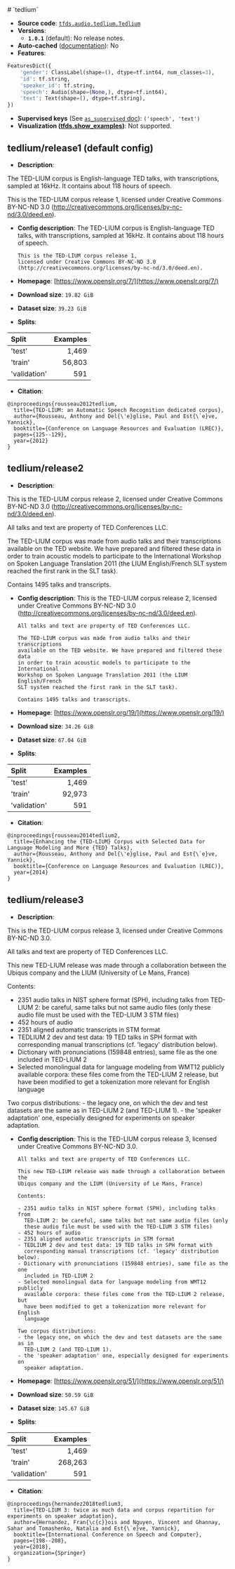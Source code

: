 <div itemscope itemtype="http://schema.org/Dataset">
  <div itemscope itemprop="includedInDataCatalog" itemtype="http://schema.org/DataCatalog">
    <meta itemprop="name" content="TensorFlow Datasets" />
  </div>
  <meta itemprop="name" content="tedlium" />
  <meta itemprop="description" content="The TED-LIUM corpus is English-language TED talks, with transcriptions,&#10;sampled at 16kHz. It contains about 118 hours of speech.&#10;&#10;This is the TED-LIUM corpus release 1,&#10;licensed under Creative Commons BY-NC-ND 3.0&#10;(http://creativecommons.org/licenses/by-nc-nd/3.0/deed.en).&#10;&#10;To use this dataset:&#10;&#10;```python&#10;import tensorflow_datasets as tfds&#10;&#10;ds = tfds.load(&#x27;tedlium&#x27;, split=&#x27;train&#x27;)&#10;for ex in ds.take(4):&#10;  print(ex)&#10;```&#10;&#10;See [the guide](https://www.tensorflow.org/datasets/overview) for more&#10;informations on [tensorflow_datasets](https://www.tensorflow.org/datasets).&#10;&#10;" />
  <meta itemprop="url" content="https://www.tensorflow.org/datasets/catalog/tedlium" />
  <meta itemprop="sameAs" content="https://www.openslr.org/7/" />
  <meta itemprop="citation" content="@inproceedings{rousseau2012tedlium,&#10;  title={TED-LIUM: an Automatic Speech Recognition dedicated corpus},&#10;  author={Rousseau, Anthony and Del{\&#x27;e}glise, Paul and Est{\`e}ve, Yannick},&#10;  booktitle={Conference on Language Resources and Evaluation (LREC)},&#10;  pages={125--129},&#10;  year={2012}&#10;}" />
</div>
# `tedlium`

*   **Source code**:
    [`tfds.audio.tedlium.Tedlium`](https://github.com/tensorflow/datasets/tree/master/tensorflow_datasets/audio/tedlium.py)
*   **Versions**:
    *   **`1.0.1`** (default): No release notes.
*   **Auto-cached**
    ([documentation](https://www.tensorflow.org/datasets/performances#auto-caching)):
    No
*   **Features**:

```python
FeaturesDict({
    'gender': ClassLabel(shape=(), dtype=tf.int64, num_classes=3),
    'id': tf.string,
    'speaker_id': tf.string,
    'speech': Audio(shape=(None,), dtype=tf.int64),
    'text': Text(shape=(), dtype=tf.string),
})
```

*   **Supervised keys** (See
    [`as_supervised` doc](https://www.tensorflow.org/datasets/api_docs/python/tfds/load#args)):
    `('speech', 'text')`
*   **Visualization
    ([tfds.show_examples](https://www.tensorflow.org/datasets/api_docs/python/tfds/visualization/show_examples))**:
    Not supported.

## tedlium/release1 (default config)

*   **Description**:

The TED-LIUM corpus is English-language TED talks, with transcriptions, sampled
at 16kHz. It contains about 118 hours of speech.

This is the TED-LIUM corpus release 1, licensed under Creative Commons BY-NC-ND
3.0 (http://creativecommons.org/licenses/by-nc-nd/3.0/deed.en).

*   **Config description**: The TED-LIUM corpus is English-language TED talks,
    with transcriptions, sampled at 16kHz. It contains about 118 hours of
    speech.

    ```
    This is the TED-LIUM corpus release 1,
    licensed under Creative Commons BY-NC-ND 3.0
    (http://creativecommons.org/licenses/by-nc-nd/3.0/deed.en).
    ```

*   **Homepage**: [https://www.openslr.org/7/](https://www.openslr.org/7/)

*   **Download size**: `19.82 GiB`

*   **Dataset size**: `39.23 GiB`

*   **Splits**:

Split        | Examples
:----------- | -------:
'test'       | 1,469
'train'      | 56,803
'validation' | 591

*   **Citation**:

```
@inproceedings{rousseau2012tedlium,
  title={TED-LIUM: an Automatic Speech Recognition dedicated corpus},
  author={Rousseau, Anthony and Del{\'e}glise, Paul and Est{\`e}ve, Yannick},
  booktitle={Conference on Language Resources and Evaluation (LREC)},
  pages={125--129},
  year={2012}
}
```

## tedlium/release2

*   **Description**:

This is the TED-LIUM corpus release 2, licensed under Creative Commons BY-NC-ND
3.0 (http://creativecommons.org/licenses/by-nc-nd/3.0/deed.en).

All talks and text are property of TED Conferences LLC.

The TED-LIUM corpus was made from audio talks and their transcriptions available
on the TED website. We have prepared and filtered these data in order to train
acoustic models to participate to the International Workshop on Spoken Language
Translation 2011 (the LIUM English/French SLT system reached the first rank in
the SLT task).

Contains 1495 talks and transcripts.

*   **Config description**: This is the TED-LIUM corpus release 2, licensed
    under Creative Commons BY-NC-ND 3.0
    (http://creativecommons.org/licenses/by-nc-nd/3.0/deed.en).

    ```
    All talks and text are property of TED Conferences LLC.

    The TED-LIUM corpus was made from audio talks and their transcriptions
    available on the TED website. We have prepared and filtered these data
    in order to train acoustic models to participate to the International
    Workshop on Spoken Language Translation 2011 (the LIUM English/French
    SLT system reached the first rank in the SLT task).

    Contains 1495 talks and transcripts.
    ```

*   **Homepage**: [https://www.openslr.org/19/](https://www.openslr.org/19/)

*   **Download size**: `34.26 GiB`

*   **Dataset size**: `67.04 GiB`

*   **Splits**:

Split        | Examples
:----------- | -------:
'test'       | 1,469
'train'      | 92,973
'validation' | 591

*   **Citation**:

```
@inproceedings{rousseau2014tedlium2,
  title={Enhancing the {TED-LIUM} Corpus with Selected Data for Language Modeling and More {TED} Talks},
  author={Rousseau, Anthony and Del{\'e}glise, Paul and Est{\`e}ve, Yannick},
  booktitle={Conference on Language Resources and Evaluation (LREC)},
  year={2014}
}
```

## tedlium/release3

*   **Description**:

This is the TED-LIUM corpus release 3, licensed under Creative Commons BY-NC-ND
3.0.

All talks and text are property of TED Conferences LLC.

This new TED-LIUM release was made through a collaboration between the Ubiqus
company and the LIUM (University of Le Mans, France)

Contents:

-   2351 audio talks in NIST sphere format (SPH), including talks from TED-LIUM
    2: be careful, same talks but not same audio files (only these audio file
    must be used with the TED-LIUM 3 STM files)
-   452 hours of audio
-   2351 aligned automatic transcripts in STM format
-   TEDLIUM 2 dev and test data: 19 TED talks in SPH format with corresponding
    manual transcriptions (cf. 'legacy' distribution below).
-   Dictionary with pronunciations (159848 entries), same file as the one
    included in TED-LIUM 2
-   Selected monolingual data for language modeling from WMT12 publicly
    available corpora: these files come from the TED-LIUM 2 release, but have
    been modified to get a tokenization more relevant for English language

Two corpus distributions: - the legacy one, on which the dev and test datasets
are the same as in TED-LIUM 2 (and TED-LIUM 1). - the 'speaker adaptation' one,
especially designed for experiments on speaker adaptation.

*   **Config description**: This is the TED-LIUM corpus release 3, licensed
    under Creative Commons BY-NC-ND 3.0.

    ```
    All talks and text are property of TED Conferences LLC.

    This new TED-LIUM release was made through a collaboration between the
    Ubiqus company and the LIUM (University of Le Mans, France)

    Contents:

    - 2351 audio talks in NIST sphere format (SPH), including talks from
      TED-LIUM 2: be careful, same talks but not same audio files (only
      these audio file must be used with the TED-LIUM 3 STM files)
    - 452 hours of audio
    - 2351 aligned automatic transcripts in STM format
    - TEDLIUM 2 dev and test data: 19 TED talks in SPH format with
      corresponding manual transcriptions (cf. 'legacy' distribution below).
    - Dictionary with pronunciations (159848 entries), same file as the one
      included in TED-LIUM 2
    - Selected monolingual data for language modeling from WMT12 publicly
      available corpora: these files come from the TED-LIUM 2 release, but
      have been modified to get a tokenization more relevant for English
      language

    Two corpus distributions:
    - the legacy one, on which the dev and test datasets are the same as in
      TED-LIUM 2 (and TED-LIUM 1).
    - the 'speaker adaptation' one, especially designed for experiments on
      speaker adaptation.
    ```

*   **Homepage**: [https://www.openslr.org/51/](https://www.openslr.org/51/)

*   **Download size**: `50.59 GiB`

*   **Dataset size**: `145.67 GiB`

*   **Splits**:

Split        | Examples
:----------- | -------:
'test'       | 1,469
'train'      | 268,263
'validation' | 591

*   **Citation**:

```
@inproceedings{hernandez2018tedlium3,
  title={TED-LIUM 3: twice as much data and corpus repartition for experiments on speaker adaptation},
  author={Hernandez, Fran{\c{c}}ois and Nguyen, Vincent and Ghannay, Sahar and Tomashenko, Natalia and Est{\`e}ve, Yannick},
  booktitle={International Conference on Speech and Computer},
  pages={198--208},
  year={2018},
  organization={Springer}
}
```
